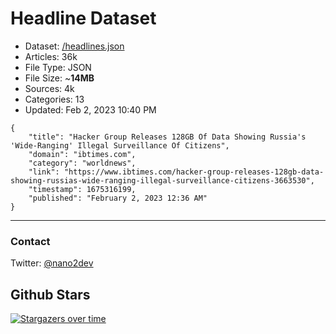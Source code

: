 # Headline Dataset

- Dataset: [/headlines.json](https://raw.githubusercontent.com/fwd/news/master/headlines.json) 
- Articles: 36k
- File Type: JSON
- File Size: ~**14MB**
- Sources: 4k
- Categories: 13
- Updated: Feb 2, 2023 10:40 PM

```
{
    "title": "Hacker Group Releases 128GB Of Data Showing Russia's 'Wide-Ranging' Illegal Surveillance Of Citizens",
    "domain": "ibtimes.com",
    "category": "worldnews",
    "link": "https://www.ibtimes.com/hacker-group-releases-128gb-data-showing-russias-wide-ranging-illegal-surveillance-citizens-3663530",
    "timestamp": 1675316199,
    "published": "February 2, 2023 12:36 AM"
}
```

---

### Contact 

Twitter: [@nano2dev](https://twitter.com/nano2dev)

## Github Stars

[![Stargazers over time](https://starchart.cc/fwd/news.svg)](https://starchart.cc/fwd/news)
